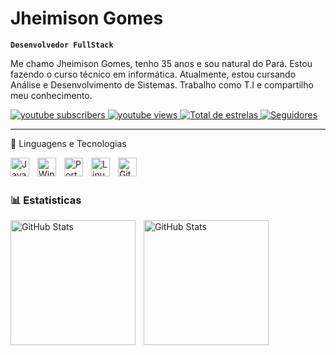 # Jheimison Gomes 

**`Desenvolvedor FullStack`**

Me chamo Jheimison Gomes, tenho 35 anos e sou natural do Pará. Estou fazendo o curso técnico em informática. Atualmente, estou cursando Análise e Desenvolvimento de Sistemas. Trabalho como T.I e compartilho meu conhecimento.
<p align="left">
    <a href="https://www.youtube.com/@?sub_confirmation=1">
        <img 
            alt="youtube subscribers" 
            title="Inscreva-se no meu canal" 
            src="https://custom-icon-badges.demolab.com/youtube/channel/subscribers/UCo-gJ8RnTn5akHqHvO55DVA?color=%23E05D44&label=Inscreva-se&logo=video&logoColor=white&style=for-the-badge&labelColor=CE4630"
        />
    </a>
    <a href="https://www.youtube.com/">
        <img 
            alt="youtube views" 
            title="Vizualizações no YouTube" 
            src="https://custom-icon-badges.demolab.com/youtube/channel/views/UCo-gJ8RnTn5akHqHvO55DVA?color=%23E1AD0E&logo=eye&logoColor=white&style=for-the-badge&labelColor=C79600"
        />
    </a> 
    <a href="https://github.com/jheimison10?tab=repositories&sort=stargazers">
        <img 
            alt="Total de estrelas" 
            title="Total de estrelas GitHub" 
            src="https://custom-icon-badges.demolab.com/github/stars/Larissakich?color=55960c&style=for-the-badge&labelColor=488207&logo=star&label=estrelas"
        />
    </a>
    <a href="https://github.com/jheimison10?tab=followers">
        <img 
            alt="Seguidores" 
            title="Me siga no GitHub" 
            src="https://custom-icon-badges.demolab.com/github/followers/Larissakich?color=236ad3&labelColor=1155ba&style=for-the-badge&logo=github&label=Seguidores&logoColor=white"
        />
    </a>
</p>

---

🤖 Linguagens e Tecnologias

<img
align="left"
alt="Java"
title="Java"
width="30px"
style="padding-right: 10px;"
src="https://cdn.jsdelivr.net/gh/devicons/devicon@latest/icons/java/java-original.svg"
/>
<img
align="left"
alt="Windows Server"
title="Windows Server"
width="30px"
style="padding-right: 10px;"
src="https://cdn.jsdelivr.net/gh/devicons/devicon@latest/icons/windows8/windows8-original.svg"
/>
<img
align="left"
alt="Portugol Studio"
title="Portugol Studio"
width="30px"
style="padding-right: 10px;"
src="https://img.icons8.com/color/48/000000/console.png"
/>
<img
align="left"
alt="Linux"
title="Linux"
width="30px"
style="padding-right: 10px;"
src="https://cdn.jsdelivr.net/gh/devicons/devicon@latest/icons/linux/linux-original.svg"
/>
<img 
    align="left" 
    alt="Git" 
    title="Git"
    width="30px" 
    style="padding-right: 10px;" 
    src="https://cdn.jsdelivr.net/gh/devicons/devicon@latest/icons/git/git-original.svg" 
/>

<br/>
<br/>

### 📊 Estatísticas

<p>
  <img 
    align="left" 
    alt="GitHub Stats" 
    height="200" 
    style="padding-right: 10px;" 
    src="https://github-readme-stats.vercel.app/api?username=Jheimison10&show_icons=true&theme=tokyonight&include_all_commits=true&locale=pt-br" 
  />

<img 
      align="left" 
      alt="GitHub Stats" 
      height="200" 
      src="https://github-readme-stats.vercel.app/api/top-langs/?username=Jheimison10&theme=tokyonight&layout=compact&custom_title=Tecnologias&langs_count=9" 
  />

</p>
